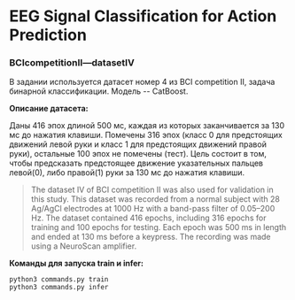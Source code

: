 
# EEG Signal Classification for Action Prediction
### BCIcompetitionII—datasetIV

В задании используется датасет номер 4 из BCI competition II, задача бинарной классификации. Модель -- CatBoost.

**Описание датасета:**

Даны 416 эпох длиной 500 мс, каждая из которых заканчивается за 130 мс до нажатия клавиши. Помечены 316 эпох (класс 0 для предстоящих движений левой руки и класс 1 для предстоящих движений правой руки), остальные 100 эпох не помечены (тест).
Цель состоит в том, чтобы предсказать предстоящее движение указательных пальцев левой(0), либо правой(1) руки за 130 мс до нажатия клавиши.

>The dataset IV of BCI competition II was also used for validation in this study.
>This dataset was recorded from a normal subject with 28 Ag/AgCl electrodes at 1000 Hz with a band-pass filter of 0.05–200 Hz.
>The dataset contained 416 epochs, including 316 epochs for training and 100 epochs for testing.
>Each epoch was 500 ms in length and ended at 130 ms before a keypress.
>The recording was made using a NeuroScan amplifier.

**Команды для запуска train и infer:**

```
python3 commands.py train
python3 commands.py infer
```
